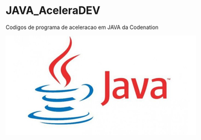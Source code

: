 # JAVA_AceleraDEV
Codigos de programa de aceleracao em JAVA da Codenation
  
![](java.jpg "Java 8")

